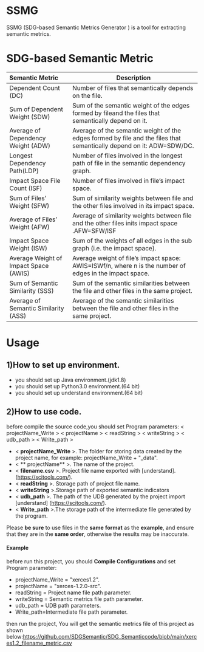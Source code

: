 # SSMG

SSMG (SDG-based Semantic Metrics Generator ) is a tool for extracting semantic metrics.


# SDG-based Semantic Metric

| Semantic Metric                      | Description                   |
| :------------------------------ | ------------------------------------------------------------ |
| Dependent Count (DC)                | Number of files that semantically depends on the file.     |
| Sum of Dependent Weight (SDW)       |Sum of the semantic weight of the edges formed by fileand the files that semantically depend on it. |
|Average of Dependency Weight (ADW)   |Average of the semantic weight of the edges formed by file and the files that semantically depend on it: ADW=SDW/DC.   |
| Longest Dependency Path(LDP)        | Number of files involved in the longest path of file in the semantic dependency graph.      |
| Impact Space File Count (ISF)       | Number of files involved in file’s impact space.          |
| Sum of Files’ Weight (SFW)          | Sum of similarity weights between file and the other files involved in its impact space.      |
| Average of Files’ Weight (AFW)      | Average of similarity weights between file and the other files inits impact space .AFW=SFW/ISF  |
| Impact Space Weight (ISW)           | Sum of the weights of all edges in the sub graph (i.e. the impact space).                 |
|Average Weight of Impact Space (AWIS)| Average weight of file’s impact space: AWIS=ISWf/n, where n is the number of edges in the impact space.|
|Sum of Semantic Similarity (SSS)     | Sum of the semantic similarities between the file and other files in the same project.    |
|Average of Semantic Similarity (ASS) | Average of the semantic similarities between the file and other files in the same project.  |





# Usage

## 1)How to set up environment.
- you should set up Java environment.(jdk1.8)
- you should set up Python3.0 environment.(64 bit)
- you should set up understand environment.(64 bit)

##  2)How to use code.
before compile the source code,you should set Program parameters:
< projectName_Write > < projectName > < readString > < writeString >  < udb_path > < Write_path >


- < **projectName_Write** >. The folder for storing data created by the project name, for example: projectName_Write + "_data".
- < ** projectName** >. The name of the project.
- < **filename.csv** >. Project file name exported with [understand].
(https://scitools.com/).
- < **readString** >. Storage path of project file name.
- < **writeString** >.Storage path of exported semantic indicators
- < **udb_path** >.  The path of the UDB generated by the project import [understand]
(https://scitools.com/).
- < **Write_path** >.The storage path of the intermediate file generated by the program.

Please **be sure** to use files in the **same** **format** as the **example**, and ensure that they are in the **same order**, otherwise the results may be inaccurate.

#### Example
before run this project, you should **Compile Configurations** and set Program parameter:
- projectName_Write = "xerces1.2".
- projectName = "xerces-1.2.0-src".
- readString = Project name file path parameter.
- writeString = Semantic metrics file path parameter.
- udb_path = UDB path parameters.
- Write_path=Intermediate file path parameter.

then run the project, You will get the semantic metrics file of this project as shown below:https://github.com/SDGSemantic/SDG_Semanticcode/blob/main/xerces1.2_filename_metric.csv


